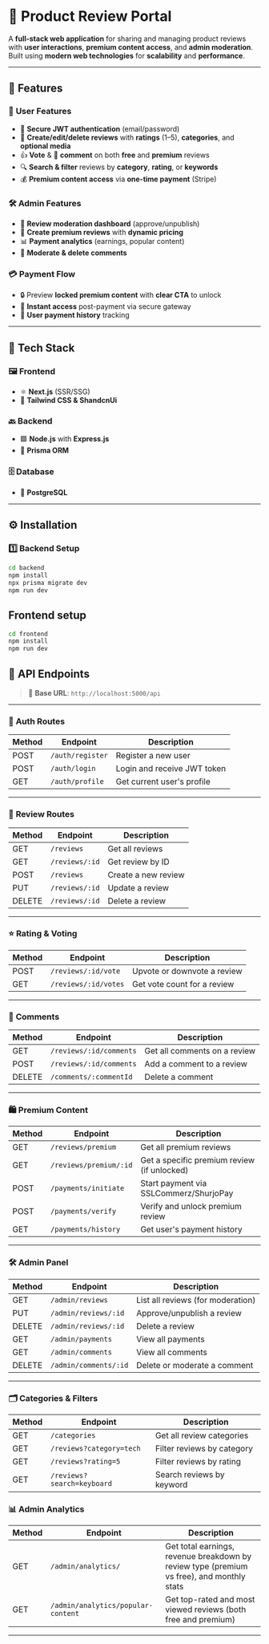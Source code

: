 # 🌟 Product Review Portal

A **full-stack web application** for sharing and managing product reviews with **user interactions**, **premium content access**, and **admin moderation**. Built using **modern web technologies** for **scalability** and **performance**.

---

## 🚀 Features

### 👤 **User Features**

- 🔐 **Secure JWT authentication** (email/password)
- 📝 **Create/edit/delete reviews** with **ratings** (1–5), **categories**, and **optional media**
- 👍 **Vote** & 💬 **comment** on both **free** and **premium** reviews
- 🔍 **Search & filter** reviews by **category**, **rating**, or **keywords**
- 💰 **Premium content access** via **one-time payment** (Stripe)

### 🛠️ **Admin Features**

- 🧹 **Review moderation dashboard** (approve/unpublish)
- 💎 **Create premium reviews** with **dynamic pricing**
- 📊 **Payment analytics** (earnings, popular content)
- 🚫 **Moderate & delete comments**

### 💳 **Payment Flow**

- 🔒 Preview **locked premium content** with **clear CTA** to unlock
- 🧾 **Instant access** post-payment via secure gateway
- 📘 **User payment history** tracking

---

## 🧰 **Tech Stack**

### 🖼️ **Frontend**

- ⚛️ **Next.js** (SSR/SSG)
- 🎨 **Tailwind CSS & ShandcnUi**

### 🔙 **Backend**

- 🟩 **Node.js** with **Express.js**
- 🔧 **Prisma ORM**

### 🗄️ **Database**

- 🐘 **PostgreSQL**

---

## ⚙️ **Installation**

### 1️⃣ **Backend Setup**

```bash
cd backend
npm install
npx prisma migrate dev
npm run dev
```

## Frontend setup

```bash
cd frontend
npm install
npm run dev
```

## 📡 **API Endpoints**

> 🔗 **Base URL**: `http://localhost:5000/api`

---

### 👥 **Auth Routes**

| Method | Endpoint         | Description                 |
| ------ | ---------------- | --------------------------- |
| POST   | `/auth/register` | Register a new user         |
| POST   | `/auth/login`    | Login and receive JWT token |
| GET    | `/auth/profile`  | Get current user's profile  |

---

### 📝 **Review Routes**

| Method | Endpoint       | Description         |
| ------ | -------------- | ------------------- |
| GET    | `/reviews`     | Get all reviews     |
| GET    | `/reviews/:id` | Get review by ID    |
| POST   | `/reviews`     | Create a new review |
| PUT    | `/reviews/:id` | Update a review     |
| DELETE | `/reviews/:id` | Delete a review     |

---

### ⭐ **Rating & Voting**

| Method | Endpoint             | Description                 |
| ------ | -------------------- | --------------------------- |
| POST   | `/reviews/:id/vote`  | Upvote or downvote a review |
| GET    | `/reviews/:id/votes` | Get vote count for a review |

---

### 💬 **Comments**

| Method | Endpoint                | Description                  |
| ------ | ----------------------- | ---------------------------- |
| GET    | `/reviews/:id/comments` | Get all comments on a review |
| POST   | `/reviews/:id/comments` | Add a comment to a review    |
| DELETE | `/comments/:commentId`  | Delete a comment             |

---

### 🛍️ **Premium Content**

| Method | Endpoint               | Description                                 |
| ------ | ---------------------- | ------------------------------------------- |
| GET    | `/reviews/premium`     | Get all premium reviews                     |
| GET    | `/reviews/premium/:id` | Get a specific premium review (if unlocked) |
| POST   | `/payments/initiate`   | Start payment via SSLCommerz/ShurjoPay      |
| POST   | `/payments/verify`     | Verify and unlock premium review            |
| GET    | `/payments/history`    | Get user's payment history                  |

---

### 🛠️ **Admin Panel**

| Method | Endpoint              | Description                       |
| ------ | --------------------- | --------------------------------- |
| GET    | `/admin/reviews`      | List all reviews (for moderation) |
| PUT    | `/admin/reviews/:id`  | Approve/unpublish a review        |
| DELETE | `/admin/reviews/:id`  | Delete a review                   |
| GET    | `/admin/payments`     | View all payments                 |
| GET    | `/admin/comments`     | View all comments                 |
| DELETE | `/admin/comments/:id` | Delete or moderate a comment      |

---

### 🗂️ **Categories & Filters**

| Method | Endpoint                   | Description                |
| ------ | -------------------------- | -------------------------- |
| GET    | `/categories`              | Get all review categories  |
| GET    | `/reviews?category=tech`   | Filter reviews by category |
| GET    | `/reviews?rating=5`        | Filter reviews by rating   |
| GET    | `/reviews?search=keyboard` | Search reviews by keyword  |

### 📊 **Admin Analytics**

| Method | Endpoint                           | Description                                                                               |
| ------ | ---------------------------------- | ----------------------------------------------------------------------------------------- |
| GET    | `/admin/analytics/`                | Get total earnings, revenue breakdown by review type (premium vs free), and monthly stats |
| GET    | `/admin/analytics/popular-content` | Get top-rated and most viewed reviews (both free and premium)                             |

---
